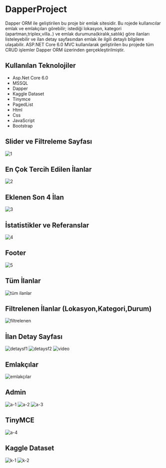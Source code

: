 # DapperProject

Dapper ORM ile geliştirilen bu proje bir emlak sitesidir. Bu rojede kullanıcılar emlak ve emlakçıları görebilir; istediği lokasyon, kategori (apartman,triplex,villa..) ve emlak durumuna(kiralık,satılık) göre ilanları listeleyebilir ve ilan detay sayfasından emlak ile ilgili detaylı bilgilere ulaşabilir. ASP.NET Core 6.0 MVC kullanılarak geliştirilen bu projede tüm CRUD işlemler Dapper ORM üzerinden gerçekleştirilmiştir.
 
## Kullanılan Teknolojiler
- Asp.Net Core 6.0
- MSSQL
- Dapper
- Kaggle Dataset
- Tinymce
- PagedList
- Html
- Css
- JavaScript
- Bootstrap

## Slider ve Filtreleme Sayfası
![1](https://github.com/fthatmc/DapperProject/assets/136472585/862a82f2-800b-471f-9614-813e3d28c9f6)
## En Çok Tercih Edilen İlanlar
![2](https://github.com/fthatmc/DapperProject/assets/136472585/a1430545-d957-4889-86ea-6ba9801606db)
## Eklenen Son 4 İlan
![3](https://github.com/fthatmc/DapperProject/assets/136472585/3baae2a9-0ec1-4238-ae83-4842fdfc3a26)
## İstatistikler ve Referanslar
![4](https://github.com/fthatmc/DapperProject/assets/136472585/e43c4a65-ccad-4b74-be27-49fe7d80fcda)
## Footer
![5](https://github.com/fthatmc/DapperProject/assets/136472585/d49a9ebd-f747-4adc-a121-7aabf9e8b7c9)
## Tüm İlanlar
![tüm ilanlar](https://github.com/fthatmc/DapperProject/assets/136472585/0fd09f1f-1afc-4579-84f0-c72f65d217b6)
## Filtrelenen İlanlar (Lokasyon,Kategori,Durum)
![filtrelenen](https://github.com/fthatmc/DapperProject/assets/136472585/35227dcf-9572-4e97-b40f-6d94c0a57895)
## İlan Detay Sayfası
![detaysf1](https://github.com/fthatmc/DapperProject/assets/136472585/d0800fde-af88-4bbf-9b3e-26464b1f7b6b)
![detaysf2](https://github.com/fthatmc/DapperProject/assets/136472585/37b979ec-f2cf-4b6a-aaab-ba16fcb6a178)
![video](https://github.com/fthatmc/DapperProject/assets/136472585/be0cf3c2-d804-44a7-9d2e-60bf6504b952)
## Emlakçılar
![emlakçılar](https://github.com/fthatmc/DapperProject/assets/136472585/5d8293a1-4b26-4e36-ab29-bee8873da3fe)

## Admin
![a-1](https://github.com/user-attachments/assets/ec9622cd-5d5f-42d0-b8f1-f8f0c4298c39)
![a-2](https://github.com/user-attachments/assets/a11a08c9-aa32-49c2-8625-da25947a3126)
![a-3](https://github.com/user-attachments/assets/3b74cb7a-4aa9-4eac-b617-305cbbe7e145)

## TinyMCE
![a-4](https://github.com/user-attachments/assets/c8e6df62-bdea-4b15-9802-e59c6c6c2ed6)

## Kaggle Dataset

![k-1](https://github.com/user-attachments/assets/e8b8ea0e-4294-4f66-aee8-827322f3f0ad)
![k-2](https://github.com/user-attachments/assets/68c00d1b-43d5-4c7f-afd2-0fe32e3d22b1)

